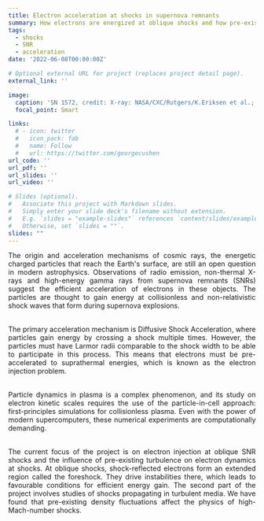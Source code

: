 ```yaml
---
title: Electron acceleration at shocks in supernova remnants
summary: How electrons are energized at oblique shocks and how pre-existing turbulence influence conditions of the acceleration?
tags:
  - shocks
  - SNR
  - acceleration
date: '2022-06-08T00:00:00Z'

# Optional external URL for project (replaces project detail page).
external_link: ''

image:
  caption: 'SN 1572, credit: X-ray: NASA/CXC/Rutgers/K.Eriksen et al.; Optical: DSS'
  focal_point: Smart

links:
  # - icon: twitter
  #   icon_pack: fab
  #   name: Follow
  #   url: https://twitter.com/georgecushen
url_code: ''
url_pdf: ''
url_slides: ''
url_video: ''

# Slides (optional).
#   Associate this project with Markdown slides.
#   Simply enter your slide deck's filename without extension.
#   E.g. `slides = "example-slides"` references `content/slides/example-slides.md`.
#   Otherwise, set `slides = ""`.
slides: ""
---
```


<div style='text-align: justify;'>
The origin and acceleration mechanisms of cosmic rays, the energetic charged particles that reach the Earth's surface, are still an open question in modern astrophysics. Observations of radio emission, non-thermal X-rays and high-energy gamma rays from supernova remnants (SNRs) suggest the efficient acceleration of electrons in these objects. The particles are thought to gain energy at collisionless and non-relativistic shock waves that form during supernova explosions.<br/><br/>

The primary acceleration mechanism is Diffusive Shock Acceleration, where particles gain energy by crossing a shock multiple times. However, the particles must have Larmor radii comparable to the shock width to be able to participate in this process. This means that electrons must be pre-accelerated to suprathermal energies, which is known as the electron injection problem.<br/><br/>

Particle dynamics in plasma is a complex phenomenon, and its study on electron kinetic scales requires the use of the particle-in-cell approach: first-principles simulations for collisionless plasma. Even with the power of modern supercomputers, these numerical experiments are computationally demanding.<br/><br/>

The current focus of the project is on electron injection at oblique SNR shocks and the influence of pre-existing turbulence on electron dynamics at shocks. At oblique shocks, shock-reflected electrons form an extended region called the foreshock. They drive instabilities there, which leads to favourable conditions for efficient energy gain. The second part of the project involves studies of shocks propagating in turbulent media. We have found that pre-existing density fluctuations affect the physics of high-Mach-number shocks.
</div>